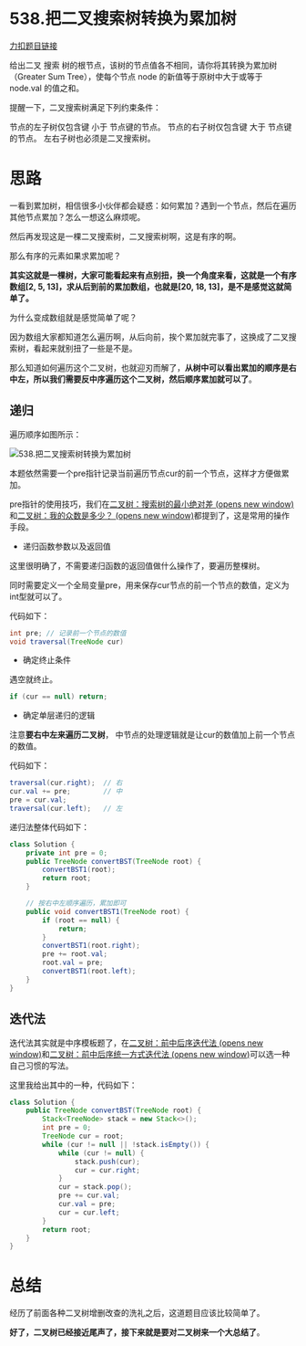 # 538.把二叉搜索树转换为累加树

[力扣题目链接](https://leetcode-cn.com/problems/convert-bst-to-greater-tree/)

给出二叉 搜索 树的根节点，该树的节点值各不相同，请你将其转换为累加树（Greater Sum Tree），使每个节点 node 的新值等于原树中大于或等于 node.val 的值之和。

提醒一下，二叉搜索树满足下列约束条件：

节点的左子树仅包含键 小于 节点键的节点。 节点的右子树仅包含键 大于 节点键的节点。 左右子树也必须是二叉搜索树。

# 思路

一看到累加树，相信很多小伙伴都会疑惑：如何累加？遇到一个节点，然后在遍历其他节点累加？怎么一想这么麻烦呢。

然后再发现这是一棵二叉搜索树，二叉搜索树啊，这是有序的啊。

那么有序的元素如果求累加呢？

**其实这就是一棵树，大家可能看起来有点别扭，换一个角度来看，这就是一个有序数组[2, 5, 13]，求从后到前的累加数组，也就是[20, 18, 13]，是不是感觉这就简单了。**

为什么变成数组就是感觉简单了呢？

因为数组大家都知道怎么遍历啊，从后向前，挨个累加就完事了，这换成了二叉搜索树，看起来就别扭了一些是不是。

那么知道如何遍历这个二叉树，也就迎刃而解了，**从树中可以看出累加的顺序是右中左，所以我们需要反中序遍历这个二叉树，然后顺序累加就可以了**。

## 递归

遍历顺序如图所示：

![538.把二叉搜索树转换为累加树](https://typora-gao-pic.oss-cn-beijing.aliyuncs.com/20210204153440666.png)

本题依然需要一个pre指针记录当前遍历节点cur的前一个节点，这样才方便做累加。

pre指针的使用技巧，我们在[二叉树：搜索树的最小绝对差 (opens new window)](https://programmercarl.com/0530.二叉搜索树的最小绝对差.html)和[二叉树：我的众数是多少？ (opens new window)](https://programmercarl.com/0501.二叉搜索树中的众数.html)都提到了，这是常用的操作手段。

- 递归函数参数以及返回值

这里很明确了，不需要递归函数的返回值做什么操作了，要遍历整棵树。

同时需要定义一个全局变量pre，用来保存cur节点的前一个节点的数值，定义为int型就可以了。

代码如下：

```java
int pre; // 记录前一个节点的数值
void traversal(TreeNode cur)
```

- 确定终止条件

遇空就终止。

```java
if (cur == null) return;
```

- 确定单层递归的逻辑

注意**要右中左来遍历二叉树**， 中节点的处理逻辑就是让cur的数值加上前一个节点的数值。

代码如下：

```java
traversal(cur.right);  // 右
cur.val += pre;        // 中
pre = cur.val;
traversal(cur.left);   // 左
```

递归法整体代码如下：

```java
class Solution {
    private int pre = 0;
    public TreeNode convertBST(TreeNode root) {
        convertBST1(root);
        return root;
    }

    // 按右中左顺序遍历，累加即可
    public void convertBST1(TreeNode root) {
        if (root == null) {
            return;
        }
        convertBST1(root.right);
        pre += root.val;
        root.val = pre;
        convertBST1(root.left);
    }
}
```

## 迭代法

迭代法其实就是中序模板题了，在[二叉树：前中后序迭代法 (opens new window)](https://programmercarl.com/二叉树的迭代遍历.html)和[二叉树：前中后序统一方式迭代法 (opens new window)](https://programmercarl.com/二叉树的统一迭代法.html)可以选一种自己习惯的写法。

这里我给出其中的一种，代码如下：

```java
class Solution {
    public TreeNode convertBST(TreeNode root) {
        Stack<TreeNode> stack = new Stack<>();
        int pre = 0;
        TreeNode cur = root;
        while (cur != null || !stack.isEmpty()) {
            while (cur != null) {
                stack.push(cur);
                cur = cur.right;
            }
            cur = stack.pop();
            pre += cur.val;
            cur.val = pre;
            cur = cur.left;
        }
        return root;
    }
}
```

# 总结

经历了前面各种二叉树增删改查的洗礼之后，这道题目应该比较简单了。

**好了，二叉树已经接近尾声了，接下来就是要对二叉树来一个大总结了**。